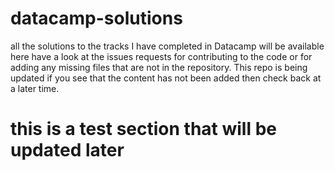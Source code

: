 # datacamp-solutions
all the solutions to the tracks I have completed in Datacamp will be available here have a look at the issues requests for contributing to the code or for adding any missing files that are not in the repository. 
This repo is being updated if you see that the content has not been added then check back at a later time.

# this is a test section that will be updated later
